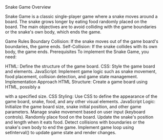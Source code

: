 Snake Game Overview

Snake Game is a classic single-player game where a snake moves around a board. The snake grows longer by eating food randomly placed on the board. The main objectives are to avoid colliding with the game boundaries or the snake's own body, which ends the game.

Game Rules
Boundary Collision: If the snake moves out of the game board's boundaries, the game ends.
Self-Collision: If the snake collides with its own body, the game ends.
Prerequisites
To implement the Snake Game, you need:

HTML: Define the structure of the game board.
CSS: Style the game board and elements.
JavaScript: Implement game logic such as snake movement, food placement, collision detection, and game state management.
Implementation Approach
HTML Structure: Create a game board using HTML, possibly a <div> with a specified size.
CSS Styling: Use CSS to define the appearance of the game board, snake, food, and any other visual elements.
JavaScript Logic:
Initialize the game board size, snake initial position, and other game parameters.
Manage snake movement based on user input (keyboard controls).
Randomly place food on the board.
Update the snake's position and length when it eats food.
Detect collisions with boundaries or the snake's own body to end the game.
Implement game loop using setInterval() to update game state and render changes.
